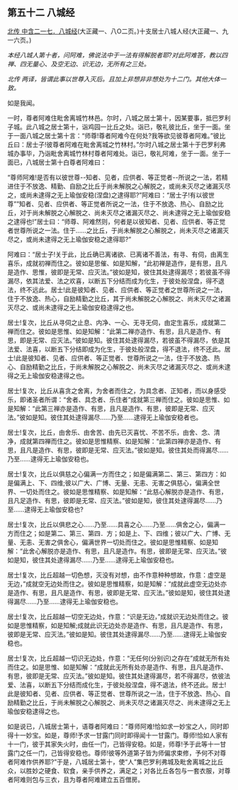 ## 第五十二 八城经

[北传 中含二一七．八城经](https://github.com/gwsice/buddhism/blob/master/%E6%97%A9%E6%9C%9F/%E4%B8%AD%E9%98%BF%E5%90%AB%E7%BB%8F/60.md#ba-cheng-jing)(大正藏一、八O二页。)十支居士八城人经(大正藏一、九一六页。)

*本经八城人第十者，问阿难，佛说法中于一法有得解脱者耶?对此阿难答，教以四禅、四无量心、及空无边、识无边，无所有之三处。*

*北传 两译，皆谓此事以世尊入灭后。且加上非想非非想处为十二门。其他大体一致。*

如是我闻。

一时，尊者阿难住毗舍离城竹林邑。尔时，八城之居士第十，因某要事，抵巴罗利子城。此八城之居士第十，诣鸡园一比丘之处。诣已，敬礼彼比丘，坐于一面。坐于一面八城之居士第十言：“师尊!尊者阿难今在何处?我等欲见彼尊者阿难。”彼比丘曰：居士子!彼尊者阿难在毗舍离城之竹林村。”尔时八城之居士第十于巴罗利弗城办事毕，乃诣毗舍离城竹林村尊者阿难处。诣已，敬礼阿难，坐于一面。坐于一面已，八城居士第十白尊者阿难曰：

“尊师阿难!是否有以彼世尊--知者、见者，应供者、等正觉者--所说之一法，若精进住于不放逸、精勤、自励之比丘于尚未解脱之心解脱之，或尚未灭尽之诸漏灭尽之，或尚未逮得之无上瑜伽安稳(涅盘)之逮得耶?”阿难曰：“居士子!有以彼世尊””知者、见者、应供者、等正觉者所说之一法，住于不放逸、热心、自励之比丘，对于尚未解脱之心解脱之、尚未灭尽之诸漏灭尽之、尚未逮得之无上瑜伽安稳之逮得也!”居士曰：“师尊、阿难然则，何者是以彼知者、见者、应供者、等正觉者世尊所说之一法。住于……之比丘，于尚未解脱之心解脱之，尚未灭尽之诸漏灭尽之，或尚未逮得之无上瑜伽安稳之逮得耶?”

阿难曰：“居士子!关于此，比丘确已离诸欲、已离诸不善法，有寻、有伺，由离生喜乐，成就初禅而住之。彼如是思催、如是知解，“此初禅是造作，是有思，且凡是造作、思惟，彼即是无常、应灭法。”彼如是知，彼住其处逮得漏尽；若彼虽不得漏尽，依其法爱、法之欢喜，以断五下分结而成为化生，于彼处般涅盘，得不退法，终不远此。居士!此是彼知者、见者、应供者、等正觉者之世尊所说之一法，住于不放逸、热心，自励精勤之比丘，其于尚未解脱之心解脱之、尚未灭尽之诸漏灭尽之、或尚未逮得之无上瑜伽安稳逮得之也。

居士!复次，比丘从寻伺之止息、内净、一心、无寻无伺，由定生喜乐，成就第二禅而住之。彼如是思惟、如是知解：“此第二禅亦造作、有思，且凡是造作、有思，即是无常、应灭法。”彼如是知。彼住其处逮得漏尽，若彼虽不得漏尽，依是其法爱、法喜，以断五下分结即成为化生，于彼处般涅盘，得不退法，终不还此。居士!此是彼知者、见者、应供者、等正觉者、世尊所说之一法，住于不放逸、热心、自励精勤之比丘，于尚未解脱之心解脱之、尚未灭尽之诸漏灭尽之、或尚未逮得之无上瑜伽安稳逮得之也。

居士!复次，比丘从喜贪之舍离，为舍者而住之，为具念者、正知者，而以身感受乐，即诸圣者所谓：“舍者、具念者、乐住者”成就第三禅而住之。彼如是思惟、如是知解：“此第三禅亦是造作、有思，且凡是造作、有思，彼即是无常、应灭法。”彼如是知。彼住其处逮得漏尽……乃至……逮得无上瑜伽安稳者也。

居士!复次，比丘，由舍乐、由舍苦、由先已灭喜忧、不苦不乐，由舍、念、清净，成就第四禅而住之。彼如是思惟精察、如是知解：“此第四禅亦是造作、有思，且凡是造作、有思，彼即是无常、应灭法。”彼如是知。彼住其处而得漏尽……乃至……逮得无上瑜伽安稳也。

居士!复次，比丘以俱慈之心偏满一方而住之；如是偏满第二、第三、第四方：如是偏满上、下、四维;彼以广大、广博、无量、无恚、无害之俱慈心，偏满全世界、一切处而住之。彼如是思惟精察、如是知解：“此慈心解脱亦是造作、有思，且凡足造作、有思，彼即是无常、应灭法。”彼如是知，彼住其处逮得漏尽……乃至……逮得无上瑜伽安稳也?

居士!复次，比丘以俱悲之心……乃至……具喜之心……乃至……俱舍之心，偏满一方而住之；如是第二、第三、第四．方；如是上、下、四维；彼以广大、广博、无量、无恚、无害之俱舍心，偏满世界一切处而住之。彼如是思惟精察、如是知解：“此舍心解脱亦是造作、有思，且凡是造作。有思，彼即是无常、应灭法。”彼如是知，彼住其处逮得漏尽……乃至……逮得无上瑜伽安稳也。

居士!复次，比丘超越一切色想，灭没有对想，由不作意种种想故，作意：虚空是无边，”成就空无边处而住之。彼如是思惟精察，如是知解：“成就此虚空无边处亦是造作、有思，且凡是造作、有思，彼即是无常、应灭法。”彼如是知，彼住其处逮得漏尽……乃至……逮得无上瑜伽安稳也。

居士!复次，比丘超越一切空无边处，作意：“识是无边，”成就识无边处而住之。彼如是思惟精察，如是知解;成就此识无边处亦是造作、有思，且凡是造作、有思，彼即是无常、应灭法。”彼如是知。彼住其处逮得漏尽……乃至……逮得无上瑜伽安稳也。

居士!复次，比丘超越一切识无边处，作意：“无任何(分别识)之存在”成就无所有处而住之。如是思惟、如是知解：“成就此无所有处亦是造作、有思，且凡是造作、有思，彼即是无常、应灭法。”彼如是知。彼住其处逮得漏尽，若不得漏尽，依彼法爱、法喜，以断五下分结而成化生，于彼处般涅盘，得不退法，终不还此。居士!此是彼知者、见者、应供者、等正觉者、世尊所说之一法，住于不放逸、热心、自励精勤之比丘，于尚未解脱之心解脱之、尚未灭尽之诸漏灭尽之、尚未逮得之无上瑜伽安稳逮得之也。

如是说已，八城居士第十，语尊者阿难曰：“尊师阿难!恰如求一妙宝之人，同时即得十一妙宝。如是，尊师!予求一甘露门同时即得闻十一甘露门。尊师!恰如人家有十一门，彼于其家失火时，由任一门，己皆得安稳。如是，师尊!予于此等十一甘露门之任一门，己皆得安稳也。尊师!彼等外道第子皆为师偏求束修，予何不对尊者阿难作供养耶?”于是，八城居士第十，使“人”集巴罗利弗城及毗舍离城之比丘众，以胜妙之硬食、软食，亲手供养之，满足之；对各比丘各包与一套衣服，对尊者阿难则包与三衣，且为尊者阿难建立五百僧房。
